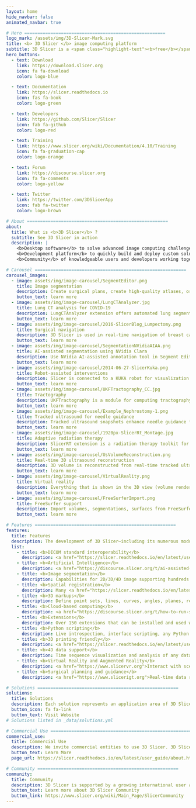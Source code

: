 ```yaml
---
layout: home
hide_navbar: false
animated_navbar: true

# Hero ======================================================
logo_mark: /assets/img/3D-Slicer-Mark.svg
title: <b> 3D Slicer </b> image computing platform
subtitle: 3D Slicer is a <span class="highlight-text"><b>free</b></span>, <span class="highlight-text"><b>open source</b></span> and <span class="highlight-text"><b>multi-platform</b></span> software package widely used for medical, biomedical, and related imaging research.
hero_buttons:
  - text: Download
    link: https://download.slicer.org
    icon: fa fa-download
    color: logo-blue

  - text: Documentation
    link: https://slicer.readthedocs.io
    icon: fas fa-book
    color: logo-green

  - text: Developers
    link: https://github.com/Slicer/Slicer
    icon: fab fa-github
    color: logo-red

  - text: Training
    link: https://www.slicer.org/wiki/Documentation/4.10/Training
    icon: fa fa-graduation-cap
    color: logo-orange

  - text: Forum
    link: https://discourse.slicer.org
    icon: fa fa-comments
    color: logo-yellow

  - text: Twitter
    link: https://twitter.com/3DSlicerApp
    icon: fab fa-twitter
    color: logo-brown

# About ======================================================
about:
  title: What is <b>3D Slicer</b> ?
  subtitle: See 3D Slicer in action
  description: |
    <b>Desktop software</b> to solve advanced image computing challenges with a focus on clinical and biomedical applications.<br>
    <b>Development platform</b> to quickly build and deploy custom solutions for research and commercial products, using free, open source software.<br>
    <b>Community</b> of knowledgeable users and developers working together to improve medical computing.

# Carousel ==========================================================
carousel_images:
  - image: assets/img/image-carousel/SegmentEditor.png
    title: Image segmentation
    description: Create surgical plans, create high-quality atlases, or training data sets for deep learning using the Segment Editor module. <a href="https://slicer.readthedocs.io/en/latest/user_guide/image_segmentation.html"> learn more > </a>
    button_text: learn more
  - image: assets/img/image-carousel/LungCTAnalyzer.jpg
    title: Lung CT analysis for COVID-19
    description: LungCTAnalyzer extension offers automated lung segmentation and quantative analysis for COVID-19 cases.<a href="https://youtu.be/fpLxm7uAvZQ"> video > </a> <a href="https://discourse.slicer.org/t/15006"> learn more > </a>
    button_text: learn more
  - image: assets/img/image-carousel/2016-SlicerBlog_Lumpectomy.png
    title: Surgical navigation
    description: 3D Slicer is used in real-time navigation of breast cancer surgery. <a href="https://youtu.be/90l0T1ADe_Y">video > </a> <a href="http://perk.cs.queensu.ca/sites/perkd7.cs.queensu.ca/files/Ungi2015b.pdf"> journal article > </a> <a href="http://www.slicerigt.org/wp/breast-cancer-surgery/"> learn more > </a>
    button_text: learn more
  - image: assets/img/image-carousel/SegmentationNVidiaAIAA.png
    title: AI-assisted segmentation using NVidia Clara
    description: Use NVidia AI-assisted annotation tool in Segment Editor to automatically segment anatomical structures using pre-trained models. <a href="https://youtu.be/ucnvE16pkmI?t=23"> video > </a> <a href="https://discourse.slicer.org/t/ai-assisted-segmentation-extension/9536"> learn more > </a>
    button_text: learn more
  - image: assets/img/image-carousel/2014-06-27-SlicerKuka.png
    title: Robot-assisted interventions
    description: Slicer is connected to a KUKA robot for visualization of 3D models of the robot, the anatomy, and the workspace. Demo at CARS 2014 in Fukuoka, Japan.The system is originally developed at NA-MIC Summer Project Week. <a href="https://www.na-mic.org/wiki/2013_Summer_Project_Week:kukarobot"> learn more > </a>
    button_text: learn more
  - image: assets/img/image-carousel/UKFTractography_CC.jpg
    title: Tractography
    description: UKFTractography is a module for computing tractography of DWI images using an unscented Kalman filter. Because of its 2-tensor algorithm, it is able to model fiber crossings and capture many more fibers than a single tensor algorithm. <a href="https://www.slicer.org/wiki/Documentation/Nightly/Modules/UKFTractography"> learn more > </a>
    button_text: learn more
  - image: assets/img/image-carousel/Example_Nephrostomy-1.png
    title: Tracked ultrasound for needle guidance
    description: Tracked ultrasound snapshots enhance needle guidance for percutaneous renal access. <a href="https://youtu.be/BZ2OsMOnXlk"> video > </a> <a href="http://www.slicerigt.org/wp/tracked-ultrasound-snapshots-enhance-needle-guidance-for-percutaneous-renal-access/"> learn more > </a>
    button_text: learn more
  - image: assets/img/image-carousel/1920px-SlicerRt_Montage.jpg
    title: Adaptive radiation therapy
    description: SlicerRT extension is a radiation therapy toolkit for 3D Slicer, containing DICOM RT import/export, visualization, and analysis. <a href="http://slicerrt.github.io/"> learn more > </a>
    button_text: learn more
  - image: assets/img/image-carousel/UsVolumeReconstruction.png
    title: Real-time 3D ultrasound reconstruction
    description: 3D volume is reconstructed from real-time tracked ultrasound using SlicerIGT and SlicerIGSIO extensions <a href="https://youtu.be/2vXeJxYFou4?t=131"> video > </a> <a href="https://www.slicerigt.org"> learn more > </a>
    button_text: learn more
  - image: assets/img/image-carousel/VirtualReality.png
    title: Virtual reality
    description: Everything that is shown in the 3D view (volume rendering, real-time surgical navigation, tractography, etc.) can be displayed and interacted with in virtual reality using SlicerVR extension. <a href="https://youtu.be/F_UBoE4FaoY"> video > </a> <a href="https://www.slicervr.org"> learn more > </a>
    button_text: learn more
  - image: assets/img/image-carousel/FreeSurferImport.png
    title: FreeSurfer support
    description: Import volumes, segmentations, surfaces from FreeSurfer then edit and analyze them. <a href="https://youtu.be/v0rGbno4h2M?t=27"> video > </a> <a href="https://discourse.slicer.org/t/12751"> learn more > </a>
    button_text: learn more

# Features ======================================================
features:
  title: Features
  description: The development of 3D Slicer—including its numerous modules, extensions, datasets, pull requests, patches, issues reports, suggestions—is made possible by users, developers, contributors and commercial partners around the world. The National Institutes of Health(NIH) of the USA has been a major contributor through a variety of competitive grants and contracts. See more information about funding sources <a href="https://slicer.readthedocs.io/en/latest/user_guide/about.html#funding-sources">here</a>.
  list:
    - title: <b>DICOM standard interoperability</b>
      description: <a href="https://slicer.readthedocs.io/en/latest/user_guide/modules/dicom.html">DICOM import and export, DICOMweb and classic DIMSE networking.</a> Support of a wide range of DICOM information objects, such as 2D, 3D, 4D images, segmentation objects, registration objects, structured reports, parametric maps, RT structure sets, RT plans, RT images, RT dose maps.
    - title: <b>Artificial Intelligence</b>
      description: <a href="https://discourse.slicer.org/t/ai-assisted-segmentation-extension/9536">NVidia Clara AI-based automatic segmentation</a>, <a href="https://slicer.readthedocs.io/en/latest/user_guide/image_segmentation.html">segmentation tools</a> for ground truth training data generation, <a href="https://www.slicer.org/wiki/Documentation/Nightly/Modules/DeepInfer">DeepInfer extension</a> for Deep Learning, Tensorflow and MONAI compatibility.
    - title: <b>Image segmentation</b>
      description: Capabilities for 2D/3D/4D image supporting hundreds of segments per image using <a href="https://slicer.readthedocs.io/en/latest/user_guide/image_segmentation.html">Segment Editor</a>.
    - title: <b>Spatial registration</b>
      description: Many <a href="https://slicer.readthedocs.io/en/latest/user_guide/registration.html">tools for manual and automatic registration</a> for images, image sequences, and models.
    - title: <b>3D markups</b>
      description: Define point sets, lines, curves, angles, planes, region of interests and use them for measurements or as inputs in various software modules using <a href="https://slicer.readthedocs.io/en/latest/user_guide/modules/markups.html">Markups module</a>.
    - title: <b>Cloud-based computing</b>
      description: <a href="https://discourse.slicer.org/t/how-to-run-slicer-on-the-cloud-and-access-in-a-web-browser/16401">3D Slicer in web browser</a>, <a href="https://github.com/Slicer/SlicerDocker">Docker container</a>, or <a href="https://discourse.slicer.org/t/run-slicer-in-your-web-browser-as-a-jupyter-notebook-or-as-a-full-application/11569">Jupyter notebook kernel</a>. <b><a href="https://mybinder.org/v2/gh/Slicer/SlicerNotebooks/master?filepath=SlicerWeb.ipynb">Click here to run Slicer in your web browser now</a></b> (using free Binder service, may take 1-2 minutes to start).
    - title: <b>Extensions</b>
      description: Over 150 extensions that can be installed and used with the application using the <a href="https://slicer.readthedocs.io/en/latest/user_guide/extensions_manager.html">3D Slicer App Store</a>.
    - title: <b>Python scripting</b>
      description: Live introspection, interface scripting, any Python 3 packages can be installed. <a href="https://www.slicer.org/wiki/Documentation/Nightly/Training#PerkLab.27s_Slicer_bootcamp_training_materials">Tutorials.</a>
    - title: <b>3D printing friendly</b>
      description: <a href="https://slicer.readthedocs.io/en/latest/user_guide/modules/segmentations.html#export-segmentation-to-model-surface-mesh-file">3D-printable mesh export</a>, <a href="https://github.com/SlicerFab/SlicerFab">voxel printing support</a>.
    - title: <b>4D data support</b>
      description: Time sequence visualization and analysis of any data types (volumes, models, segmentations, markups, etc.).
    - title: <b>Virtual Reality and Augmented Reality</b>
      description: <a href="https://www.slicervr.org">Interact with scenes in HTC, Oculus, Windows Mixed Reality systems</a>. Export data to HoloLens.
    - title: <b>Surgical planning and guidance</b>
      description: <a href="https://www.slicerigt.org">Real-time data recording, analysis and replay from surgical navigation systems, ultrasound scanners cameras and trackers, OpenIGTLink connection with trackers, scanners</a>.

# Solutions ======================================================
solutions:
  title: Solutions
  description: Each solution represents an application area of 3D Slicer, which may include collection of extensions, tutorials, forum sub-communities, and even custom software distributions tailored to the needs of a specific community. Custom distributions can provide self-contained, end-to-end implementation of specific workflows with simplified user interface.
  button_icon: fa fa-link
  button_text: Visit Website
# Solutions listed in _data/solutions.yml

# Commercial Use ======================================================
commercial_use:
  title: Commercial Use
  description: We invite commercial entities to use 3D Slicer. 3D Slicer is a Free Open Source Software distributed under a BSD style license.<br> The license does not impose restrictions on the use of the software. For details, please see the <a href="https://www.slicer.org/wiki/License">3D Slicer Software License Agreement</a>.<br> Learn more about our commercial partners and 3D Slicer based products and product prototypes.
  button_text: Learn More
  page_url: https://slicer.readthedocs.io/en/latest/user_guide/about.html#commercial-use

# Community ======================================================
community:
  title: Community
  description: 3D Slicer is supported by a growing international user and developer community. <br> Visit the <a href="https://discourse.slicer.org">3D Slicer Forum</a> to connect with community members.<br> To acknowledge 3D Slicer as a platform, please see <a href="https://www.slicer.org/wiki/CitingSlicer">Citing Slicer</a>.
  button_text: Learn more about 3D Slicer Community
  button_link: https://www.slicer.org/wiki/Main_Page/SlicerCommunity
---
```

